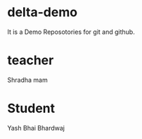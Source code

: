 # delta-demo
It is a Demo Reposotories for git and github.

# teacher 
Shradha mam

# Student 
Yash Bhai Bhardwaj